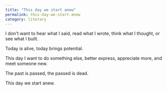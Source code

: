 ```yaml
---
title: "This day we start anew"
permalink: this-day-we-start-anew
category: literary
---
```


I don't want to hear what I said, read what I wrote, think what I thought, or see what I built.

Today is alive, today brings potential.

This day I want to do something else, better express, appreciate more, and meet someone new.

The past is passed, the passed is dead.

This day we start anew.
